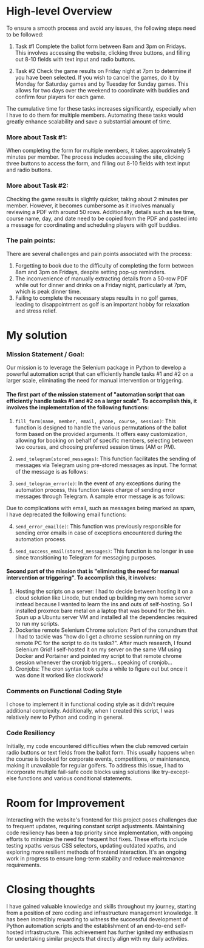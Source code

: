 # High-level Overview

To ensure a smooth process and avoid any issues, the following steps need to be followed:

1. Task #1 Complete the ballot form between 8am and 3pm on Fridays. This involves accessing the website, clicking three buttons, and filling out 8-10 fields with text input and radio buttons.

2. Task #2 Check the game results on Friday night at 7pm to determine if you have been selected. If you wish to cancel the games, do it by Monday for Saturday games and by Tuesday for Sunday games. This allows for two days over the weekend to coordinate with buddies and confirm four players for each game.

The cumulative time for these tasks increases significantly, especially when I have to do them for multiple members. Automating these tasks would greatly enhance scalability and save a substantial amount of time.

### More about Task #1:

When completing the form for multiple members, it takes approximately 5 minutes per member. The process includes accessing the site, clicking three buttons to access the form, and filling out 8-10 fields with text input and radio buttons.

### More about Task #2:

Checking the game results is slightly quicker, taking about 2 minutes per member. However, it becomes cumbersome as it involves manually reviewing a PDF with around 50 rows. Additionally, details such as tee time, course name, day, and date need to be copied from the PDF and pasted into a message for coordinating and scheduling players with golf buddies.

### The pain points:

There are several challenges and pain points associated with the process:

1. Forgetting to book due to the difficulty of completing the form between 8am and 3pm on Fridays, despite setting pop-up reminders.
2. The inconvenience of manually extracting details from a 50-row PDF while out for dinner and drinks on a Friday night, particularly at 7pm, which is peak dinner time.
3. Failing to complete the necessary steps results in no golf games, leading to disappointment as golf is an important hobby for relaxation and stress relief.

# My solution 

### Mission Statement / Goal:

Our mission is to leverage the Selenium package in Python to develop a powerful automation script that can efficiently handle tasks #1 and #2 on a larger scale, eliminating the need for manual intervention or triggering.

#### The first part of the mission statement of "automation script that can efficiently handle tasks #1 and #2 on a larger scale". To accomplish this, it involves the implementation of the following functions:

1. `fill_form(name, member, email, phone, course, session)`: This function is designed to handle the various permutations of the ballot form based on the provided arguments. It offers easy customization, allowing for booking on behalf of specific members, selecting between two courses, and choosing preferred session times (AM or PM).

2. `send_telegram(stored_messages)`: This function facilitates the sending of messages via Telegram using pre-stored messages as input. The format of the message is as follows:

3. `send_telegram_error(e)`: In the event of any exceptions during the automation process, this function takes charge of sending error messages through Telegram. A sample error message is as follows:

Due to complications with email, such as messages being marked as spam, I have deprecated the following email functions:

4. `send_error_email(e)`: This function was previously responsible for sending error emails in case of exceptions encountered during the automation process.

5. `send_success_email(stored_messages)`: This function is no longer in use since transitioning to Telegram for messaging purposes.

#### Second part of the mission that is "eliminating the need for manual intervention or triggering". To accomplish this, it involves:

1. Hosting the scripts on a server: I had to decide between hosting it on a cloud solution like Linode, but ended up building my own home server instead because I wanted to learn the ins and outs of self-hosting. So I installed proxmox bare metal on a laptop that was bound for the bin. Spun up a Ubuntu server VM and installed all the dependencies required to run my scripts.
2. Dockerise remote Selenium Chrome solution: Part of the conundrum that I had to tackle was "how do I get a chrome session running on my remote PC for the script to do its tasks?". After much research, I found Selenium Grid! I self-hosted it on my server on the same VM using Docker and Portainer and pointed my script to that remote chrome session whenever the cronjob triggers... speaking of cronjob...
2. Cronjobs: The cron syntax took quite a while to figure out but once it was done it worked like clockwork!

### Comments on Functional Coding Style
I chose to implement it in functional coding style as it didn't require additional complexity. Additionally, when I created this script, I was relatively new to Python and coding in general.

### Code Resiliency 
Initially, my code encountered difficulties when the club removed certain radio buttons or text fields from the ballot form. This usually happens when the course is booked for corporate events, competitions, or maintenance, making it unavailable for regular golfers. To address this issue, I had to incorporate multiple fail-safe code blocks using solutions like try-except-else functions and various conditional statements.

# Room for Improvement
Interacting with the website's frontend for this project poses challenges due to frequent updates, requiring constant script adjustments. Maintaining code resiliency has been a top priority since implementation, with ongoing efforts to minimize the need for frequent hot fixes. These efforts include testing xpaths versus CSS selectors, updating outdated xpaths, and exploring more resilient methods of frontend interaction. It's an ongoing work in progress to ensure long-term stability and reduce maintenance requirements.

# Closing thoughts
I have gained valuable knowledge and skills throughout my journey, starting from a position of zero coding and infrastructure management knowledge. It has been incredibly rewarding to witness the successful development of Python automation scripts and the establishment of an end-to-end self-hosted infrastructure. This achievement has further ignited my enthusiasm for undertaking similar projects that directly align with my daily activities.
